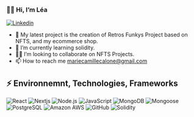 ###  👋🏾 Hi, I’m Léa
[![Linkedin](https://img.shields.io/badge/LinkedIn-0077B5?style=flat-square&logo=linkedin&logoColor=white)](https://www.linkedin.com/in/léacalone/)

- 📌 My latest project is the creation of Retros Funkys Project based on NFTS, and my ecommerce shop.
- 🌱 I’m currently learning solidity.
- 💃🏾 I’m looking to collaborate on NFTS Projects.
- 📫 How to reach me mariecamillecalone@gmail.com

## ⚡ Environnemnt, Technologies, Frameworks
![React](https://img.shields.io/badge/-React-61DAFB?style=flat-square&logo=react&logoColor=black)
![Nextjs](https://img.shields.io/badge/-React-61DAFB?style=flat-square&logo=react&logoColor=black)
![Node.js](https://img.shields.io/badge/-Node.js-black?style=flat-square&logo=Node.js)
![JavaScript](https://img.shields.io/badge/-JavaScript-black?style=flat-square&logo=javascript)
![MongoDB](https://img.shields.io/badge/-MongoDB-green?style=flat-square&logo=mongogb)
![Mongoose](https://img.shields.io/badge/-Mongoose-61DAFB?style=flat-square&logo=mongoose&logoColor=orange)
![PostgreSQL](https://img.shields.io/badge/PostgreSQL-336791?style=flat-square&logo=postgresql&logoColor=white)
![Amazon AWS](https://img.shields.io/badge/Amazon%20AWS-232F3E?style=flat-square&logo=amazon-aws)
![GitHub](https://img.shields.io/badge/-GitHub-181717?style=flat-square&logo=github)
![Solidity](https://img.shields.io/badge/-Solidity-181717?style=flat-square&logo=solidity)
<!---
Kwonsongji/Kwonsongji is a ✨ special ✨ repository because its `README.md` (this file) appears on your GitHub profile.
You can click the Preview link to take a look at your changes.
--->


